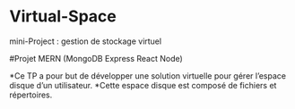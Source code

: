 # Virtual-Space
mini-Project : gestion de stockage virtuel

#Projet MERN (MongoDB Express React Node)

*Ce TP a pour but de développer une solution virtuelle pour gérer l’espace disque d’un utilisateur. 
*Cette espace disque est composé de fichiers et répertoires. 






